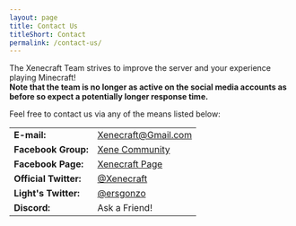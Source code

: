 ```yaml
---
layout: page
title: Contact Us
titleShort: Contact
permalink: /contact-us/
---
```


The Xenecraft Team strives to improve the server and your experience playing Minecraft!<br>
<strong>Note that the team is no longer as active on the social media accounts as before so expect a potentially longer response time.</strong>

Feel free to contact us via any of the means listed below:

<table class="table table-striped">
	<tr>
		<td><strong>E-mail:</strong></td>
		<td><a href="mailto:xenecraft@gmail.com">Xenecraft@Gmail.com</a></td>
		</tr>
	<tr class="success">
		<td><strong>Facebook Group:</strong></td>
		<td><a href="https://www.facebook.com/groups/XeneCommunity/">Xene Community</a></td>
	</tr>
	<tr>
		<td><strong>Facebook Page:</strong></td>
		<td><a href="https://www.facebook.com/Xenecraft/">Xenecraft Page</a></td>
	</tr>
	<tr class="success">
		<td><strong>Official Twitter:</strong></td>
		<td><a href="https://twitter.com/XeneCraft">@Xenecraft</a></td>
	</tr>
	<tr>
		<td><strong>Light's Twitter:</strong></td>
		<td><a href="https://twitter.com/ersgonzo">@ersgonzo</a></td>
	</tr>
	<tr>
		<td><strong>Discord:</strong></td>
		<td>Ask a Friend!</td>
	</tr>
</table>